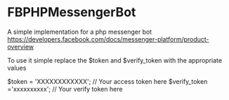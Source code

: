 # FBPHPMessengerBot
A simple implementation for a php messenger bot https://developers.facebook.com/docs/messenger-platform/product-overview

To use it simple replace the $token and $verify_token with the appropriate values

$token = 'XXXXXXXXXXXX'; // Your access token here
$verify_token ='xxxxxxxxxx'; // Your verify token here
